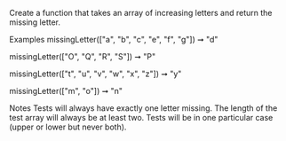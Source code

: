 Create a function that takes an array of increasing letters and return the missing letter.

Examples
missingLetter(["a", "b", "c", "e", "f", "g"]) ➞ "d"

missingLetter(["O", "Q", "R", "S"]) ➞ "P"

missingLetter(["t", "u", "v", "w", "x", "z"]) ➞ "y"

missingLetter(["m", "o"]) ➞ "n"

Notes
Tests will always have exactly one letter missing.
The length of the test array will always be at least two.
Tests will be in one particular case (upper or lower but never both).